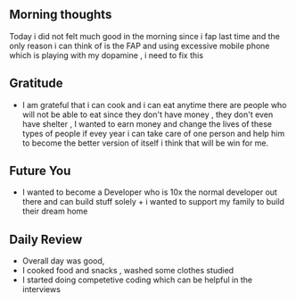 ## Morning thoughts
Today i did not felt much good in the morning since i fap last time and the only reason i can think of is the FAP and using excessive mobile phone which is playing with my dopamine , i need to fix this
## Gratitude
- I am grateful that i can cook and i can eat anytime there are people who will not be able to eat since they don't have money , they don't even have shelter , I wanted to earn money and change the lives of these types of people if evey year i can take care of one person and help him to become the better version of itself i think that will be win for me.
## Future You
- I wanted to become a Developer who is 10x the normal developer out there and can build stuff solely +  i wanted to support my family to build their dream home

## Daily Review  
- Overall day was good, 
- I cooked food and snacks , washed some clothes studied
- I started doing competetive coding which can be helpful in the interviews 